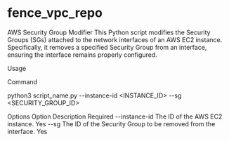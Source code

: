 # fence_vpc_repo
AWS Security Group Modifier
This Python script modifies the Security Groups (SGs) attached to the network interfaces of an AWS EC2 instance. Specifically, it removes a specified Security Group from an interface, ensuring the interface remains properly configured.

Usage

Command

python3 script_name.py --instance-id <INSTANCE_ID> --sg <SECURITY_GROUP_ID>


Options
Option	Description	Required
--instance-id	The ID of the AWS EC2 instance.	Yes
--sg	The ID of the Security Group to be removed from the interface.	Yes

